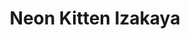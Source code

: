 ---
layout: place
title: "Neon Kitten Izakaya"
permalink: /texas/dallas/neon-kitten-izakaya.html
stateAbbr: TX
stateName: Texas
cityName: Dallas
seo:
  name: "Neon Kitten Izakaya"
  type: Restaurant
  links: http://neonkittendallas.com/?utm_source=google&utm_medium=wix_google_business_profile&utm_campaign=8269973434941890337
description: "Neon Kitten Izakaya serves delicious sushi in Dallas, Texas. Try fresh Japanese dishes for a great dining experience. "
place_id: ChIJW6rHnJCZToYRR-e3oWjRPVw
photos:
  - name: >-
      places/ChIJW6rHnJCZToYRR-e3oWjRPVw/photos/AeeoHcLI9XHuVzTweJms2hPolH0S0ucfy54j_ah-AqKdFgHiRWkQyez28K_zpaBI_ueIdbA6ULigeMr-2VfPWzMvgsi-HstWDkB031lrws0EjnU3wMT-AFG3p30Ib_NuoiHfrE74O9nZpfINVbo-WYee70870Z64CvqAXMTQoniNz6_pbOzkHh_BvJjtXyZMjn9hFYBldcosfQ5Xw9L70MGxOslU-pIERW_NkNpsI_v0xZys8svT7Ok0qVAn9S-jjauYNxKaqptn7Z701beI3BOHjUW-3AIHomRnQD0wu596AzIG08yaWr7SLW8skTfIUF2DffQJDKA08AYOK7HGks6_dCTyEtlKeiilLX22OUc6bi_U588HsiwtRR2NV3NqYbIscm3xWc_Ix_s37S_V-nuu1RQUxi64lP710Pz7Q8GWT_Pc0mEa
    widthPx: 4800
    heightPx: 2715
    authorAttributions:
      - displayName: Joey Stewart
        uri: https://maps.google.com/maps/contrib/110973228045572875566
        photoUri: >-
          https://lh3.googleusercontent.com/a-/ALV-UjUhXgJJi3vr6qzy3LVFd7rqoQIhwVfOQ3g6H96iDzZa-eLZO84=s100-p-k-no-mo
    flagContentUri: >-
      https://www.google.com/local/imagery/report/?cb_client=maps_api_places.places_api&image_key=!1e10!2sCIHM0ogKEICAgID6xcL1jwE&hl=en-US
    googleMapsUri: >-
      https://www.google.com/maps/place//data=!3m4!1e2!3m2!1sCIHM0ogKEICAgID6xcL1jwE!2e10!4m2!3m1!1s0x864e99909cc7aa5b:0x5c3dd168a1b7e747
  - name: >-
      places/ChIJW6rHnJCZToYRR-e3oWjRPVw/photos/AeeoHcL7dRMhi933OatY_HeEfyOyk5qbLXJNrSO9fyYQOyiXAsyHoSqeBCAeRt3FQeFgpKwqSm4Fui_lYuSvFgpikuXMj8OUC5OTZFoOYkC9lGmoW1YONC_EUue21SQAUQfIN_fegEvERULVrQTi3CVbJIz5XI4jA6KzC3dRlim6FCoVcMZxWQ8YikiiAgOp5RokCM1ZDuzWFUoDO6UBjCpzinLhgxuj2KL0w_Ox5nHeu2PQQgAJMYRsePEODXVvck1uHCagfLT5qs4agnNhGAjcUvlpEKVMU4JNYm28Ue-39n6WYP0HOwOmMTxBs6hGSVVElMBMT4VOC96pk9pd51dfx6Eq1DlEcBEvcqNzC9wmdQLQiASPFT_whsbK45j9qgsBh6Go_hbwhVsfbxzqNnORf3viRiGNfS2YfQ6dCggE5xbYJQ
    widthPx: 2252
    heightPx: 2967
    authorAttributions:
      - displayName: N C
        uri: https://maps.google.com/maps/contrib/100691920050448224730
        photoUri: >-
          https://lh3.googleusercontent.com/a-/ALV-UjViGDxO6nayXe5rLxRsONmCjTMTVUqeGif_2-16u2Fc6Dd0D1DgnQ=s100-p-k-no-mo
    flagContentUri: >-
      https://www.google.com/local/imagery/report/?cb_client=maps_api_places.places_api&image_key=!1e10!2sCIHM0ogKEICAgICuzeKqbQ&hl=en-US
    googleMapsUri: >-
      https://www.google.com/maps/place//data=!3m4!1e2!3m2!1sCIHM0ogKEICAgICuzeKqbQ!2e10!4m2!3m1!1s0x864e99909cc7aa5b:0x5c3dd168a1b7e747
  - name: >-
      places/ChIJW6rHnJCZToYRR-e3oWjRPVw/photos/AeeoHcLx77uilXDXo2vVIfo_2ruKA-PwYZ1-O3C4iyfzrF4ulyaSmLO0jsejoLgvS8EnzKpIrnjDpijA7ImQut70AWFTGGdJnVS1PgVS0m6CWUORHQTI0QDHxSUhyVpcQ7MWy2E04VESgWLvGYZERk89OG34awJmYhX5iPJ2QNQVTLRoOiUcAGF8PjqKaSOtFpV437GnlbfJTnsUGhJXHpaRhoEIfHz1eFlGlzHLJsi6UmGH-_aMijiL3ehxAB814bfunRNrcTEmNOF1BhXnAcZMi48HUfwkEPsHSKEa-y0uqjChoCdtEL9f0En9XstGc5BlXtIODyXQ1HPCeKecLQvSBU31trYR5kNX3Q37Q4LyA7FtPjXj9Pu_CvmsVbqQbMB13PZ2wUnJ1mZbFMqQWcb9iSgAkZLe9_QtcaZug3ht-34
    widthPx: 4800
    heightPx: 3152
    authorAttributions:
      - displayName: Joey Stewart
        uri: https://maps.google.com/maps/contrib/110973228045572875566
        photoUri: >-
          https://lh3.googleusercontent.com/a-/ALV-UjUhXgJJi3vr6qzy3LVFd7rqoQIhwVfOQ3g6H96iDzZa-eLZO84=s100-p-k-no-mo
    flagContentUri: >-
      https://www.google.com/local/imagery/report/?cb_client=maps_api_places.places_api&image_key=!1e10!2sCIHM0ogKEICAgID6xcKxGg&hl=en-US
    googleMapsUri: >-
      https://www.google.com/maps/place//data=!3m4!1e2!3m2!1sCIHM0ogKEICAgID6xcKxGg!2e10!4m2!3m1!1s0x864e99909cc7aa5b:0x5c3dd168a1b7e747
  - name: >-
      places/ChIJW6rHnJCZToYRR-e3oWjRPVw/photos/AeeoHcKMgop6-8FRP3VuAAyfP1MJ5rK-hAdYliYf2KfD7uHQJlpq2trgwA-TVbYlPmr6Gbd8XS3ya1TyW9vDA8PFlopKd1ur92OCFbA-wjjR6pHJL5BrMV0WOwW4qes0FGjToe0qHOFZWYbOiS8cjEcprcqlHJy2CRG6Tw0PYjbW3tr3XdJdW-hsg-x84SI5NvowAzI4sisG2bnP-sy3XA_aEyRdHHLYprWkZ94uhZPf7XzWbr_6YEbzTety5Wbt6s4Wb0r8SNR3JgIPNW3m2XIoP6DTxl4wuPhMmI4cVCUpI2anAKMd_ALtMTFytlH8heNoZWuVmOW9sy9cyRpvq559o2NY_8WVG2cVVp0XQNeUVHVZmyOaQRSPQOapB1AR33U8hrnjZWpAvfmyjmrY3UbN8vaX-z4eYVPJWU477DZs53auPag
    widthPx: 3024
    heightPx: 4032
    authorAttributions:
      - displayName: Lauren Murray
        uri: https://maps.google.com/maps/contrib/109765072063141075555
        photoUri: >-
          https://lh3.googleusercontent.com/a-/ALV-UjWAFd2uY1siatiX8Fww-3oa_KYp1-CQmittWWxmTwZv0slSYjG10g=s100-p-k-no-mo
    flagContentUri: >-
      https://www.google.com/local/imagery/report/?cb_client=maps_api_places.places_api&image_key=!1e10!2sCIHM0ogKEICAgIC2z9OC4wE&hl=en-US
    googleMapsUri: >-
      https://www.google.com/maps/place//data=!3m4!1e2!3m2!1sCIHM0ogKEICAgIC2z9OC4wE!2e10!4m2!3m1!1s0x864e99909cc7aa5b:0x5c3dd168a1b7e747
  - name: >-
      places/ChIJW6rHnJCZToYRR-e3oWjRPVw/photos/AeeoHcKQ3Rl6nxBSTYTxekozAMm7gWSv0vHPNpf3vLpVm-yT71tq1DDTsjEDgQgIYBRPIcl8QOVmsoPvybmiXRzZskxMf20VvnJOn_lSHrrqIqnc8CiV4iHDeXaowXtuEhn-3VGZubky25bXRTKWCVYdSRfGPbYOpK6mgc8OOYtZUNgN9zRwR_lb3hRIv3GH3rb54ySbZVZ1cxE--aYf3HvEPYBpSA9FIZn3l6lxFW63Kw8WxY85YLUGItAjccxzvGDdawMv0u0F7OYvp0v5zyigGdNMv3uYEZ3goZAn1J5TgvA3ZGCG85vRD17vCOFbdNH5_JLzVeHvcv9tfPubR2q9ev-mzGUVR0PjllXEH2p2Gbo5gidAAmYW2MGx-puSZNoIa2ehLAvgkziEMtzXSRiNHHmK4Rtyylfq02g2afoh6rKKhtgG
    widthPx: 3000
    heightPx: 4000
    authorAttributions:
      - displayName: Ashley Jacobs
        uri: https://maps.google.com/maps/contrib/113824296168337090156
        photoUri: >-
          https://lh3.googleusercontent.com/a/ACg8ocLSyhwGhH9PbbBm2TME6_vZDj4xM_LCdMeOBs765FrOPs8NHg=s100-p-k-no-mo
    flagContentUri: >-
      https://www.google.com/local/imagery/report/?cb_client=maps_api_places.places_api&image_key=!1e10!2sCIHM0ogKEICAgICehYby7QE&hl=en-US
    googleMapsUri: >-
      https://www.google.com/maps/place//data=!3m4!1e2!3m2!1sCIHM0ogKEICAgICehYby7QE!2e10!4m2!3m1!1s0x864e99909cc7aa5b:0x5c3dd168a1b7e747
  - name: >-
      places/ChIJW6rHnJCZToYRR-e3oWjRPVw/photos/AeeoHcLwtlbocIKoejkvxgzaqxZAHKheREKS4Kgys2YLzyj37UqO6-Jrnc-k6VPEyrumHdjXbIT9AJUJ6hVz0pF61mJ_Ac0KKe0qX1IoVd2m7fNHkatd8ED6oPd0xik4jgQ0GfZQzlwDFhjh31x0UUjXUf97BSLhxJZZWc7qCBJrkaaZ29Nn5bFGwnrzjW7ynps1ZLysP4N1tIkMQ-plf6padhsgry2xjbeiOqjbTODBHFcy7u1MZpCbhA4W5I_TSJjY0kEeKHJJYDGU7vI0Pe4HYwJoixNA8n5cRr-q1lBOmy2AOsP0cgO96ziLVB_WWKWxvNDWTW47P7xNP40zuUEIQiyWvtQ2mcrxZ6nDJ98xP3mNaMrDHPo06PzZ75aLe1r3KNymDgGaeohIjg0r7nD3q9FdWIqonrTBh5cuy9OIMvh4Nw
    widthPx: 1586
    heightPx: 2278
    authorAttributions:
      - displayName: N C
        uri: https://maps.google.com/maps/contrib/100691920050448224730
        photoUri: >-
          https://lh3.googleusercontent.com/a-/ALV-UjViGDxO6nayXe5rLxRsONmCjTMTVUqeGif_2-16u2Fc6Dd0D1DgnQ=s100-p-k-no-mo
    flagContentUri: >-
      https://www.google.com/local/imagery/report/?cb_client=maps_api_places.places_api&image_key=!1e10!2sCIHM0ogKEICAgICuzeL5Sg&hl=en-US
    googleMapsUri: >-
      https://www.google.com/maps/place//data=!3m4!1e2!3m2!1sCIHM0ogKEICAgICuzeL5Sg!2e10!4m2!3m1!1s0x864e99909cc7aa5b:0x5c3dd168a1b7e747
  - name: >-
      places/ChIJW6rHnJCZToYRR-e3oWjRPVw/photos/AeeoHcIkXVzIRw3f-uAsketEdBDGhkUrc0PDkayWOCfbQiye3PD_XS5yR2fnoayfy8bJocAJGv1BWUQmrMFJb9dOTB2dzBspII6YffybkSPa0BI0RoZiKwWQk4munFgflt1ISQJzztzvqs4vSF7iN5FwZ9MB3d4PwrafuYtij99X4k3F9-hz88M8EPA-ehW9lFp2rBqDIUp_p41WI2-hHODbO3fCmwOF6sIp-MKECT1_iw5Eq9W1n8hcWQohRJkuuSiKV4kHo1N0wjlHnUkz0m4jpm4_eZh1ElB1pE9yuzuFZOey5UMD6sI4UY51tmcrbBLgENCQvnCnxDvOPHSYFkdU23idcwEKe0WNZCn-2-49aMK3eKAa5u4fOyceyW8rT4QpCKdV6HjzfLGv7w8tht5Zvl3pIEnhUc1bQ7DlX3LR4Y8wpQ
    widthPx: 4032
    heightPx: 3024
    authorAttributions:
      - displayName: Mahalia Scott
        uri: https://maps.google.com/maps/contrib/115775621884926052987
        photoUri: >-
          https://lh3.googleusercontent.com/a-/ALV-UjUhA29T8yMj0cV0q3ajJ47gwQIlIB-VOIkfgOO8yAKGu-GSH42-Rg=s100-p-k-no-mo
    flagContentUri: >-
      https://www.google.com/local/imagery/report/?cb_client=maps_api_places.places_api&image_key=!1e10!2sCIHM0ogKEICAgIDGgImPFw&hl=en-US
    googleMapsUri: >-
      https://www.google.com/maps/place//data=!3m4!1e2!3m2!1sCIHM0ogKEICAgIDGgImPFw!2e10!4m2!3m1!1s0x864e99909cc7aa5b:0x5c3dd168a1b7e747
  - name: >-
      places/ChIJW6rHnJCZToYRR-e3oWjRPVw/photos/AeeoHcJI7202o76afMo0yeBH22892o258DUOLJ0nd4kxjBpmm6IBQiqejw3O9ECSk_-ZOaxZMKWvLwG_XWkHroKULyeI3ns2hnh030I7PuGIl1b4QN4nAhGUAbWYPYRnXuMpOJOA371vxgxp-udoLsk_GhK-2FCjNmYL1DVrwcrw7gMhyZ0SjRDJshVzVtOvreX1j4q2RVZXcY6RFeQ8doQdKfATeux2ULRTXTV1J4Wn0UcyIVwCQae7flvuFDAr0b7AHiyB23NH5MmIoPh1Fp3HmBYTkegIACgaj5VWoyh9bjf1Vp0WmLB_9os5dc5hGuNCJPU3UuTuu_xGLINHwPeZpIdQZa1WxwVCgWVWO12WyqX3BpX58yw6IQg_cjI8BgWJ_3SPy3_Dpee8jf-NPgaRlPsmrABD3BNav4N8Mi6nRWotiA
    widthPx: 4000
    heightPx: 3000
    authorAttributions:
      - displayName: Paul Wallington
        uri: https://maps.google.com/maps/contrib/118210299019404773033
        photoUri: >-
          https://lh3.googleusercontent.com/a-/ALV-UjVecoc6aUnfKGj-3IIg7hWKJrg07pgHTvjaVlqBSXz083tyfESb=s100-p-k-no-mo
    flagContentUri: >-
      https://www.google.com/local/imagery/report/?cb_client=maps_api_places.places_api&image_key=!1e10!2sCIHM0ogKEICAgICRtuq_NA&hl=en-US
    googleMapsUri: >-
      https://www.google.com/maps/place//data=!3m4!1e2!3m2!1sCIHM0ogKEICAgICRtuq_NA!2e10!4m2!3m1!1s0x864e99909cc7aa5b:0x5c3dd168a1b7e747
  - name: >-
      places/ChIJW6rHnJCZToYRR-e3oWjRPVw/photos/AeeoHcKc8I9bbMJ1OQP0tgIMVF465HNBuZ-tPZmans0RfENiEaUEXuLtIrZKOsvx0P4bnF_wzKzp3LafzEEVazaR_1ZJe8C9SeDoQe_udFBwe3koRvLTMy55Km8vstqFZjMnjMrrwImpfYZhaWuiEmK3Yqaz59wu7VOMuijHWrwLLAawKupfetpHUZs3N9yCQ-ee7ZSq5bj1C3NMod2uXVBFqI2DVno9OMIL_6-_eKjSbMSxH3NU3Cnbz4fJ89k7nnZIfRW6WR3aLzR7bu3F9NuCF4e_YmtV8gPiYwAr2RIGK9WyUCOOoiALNCoC9VGV8AcPxTBEXxSaYjDatGlqoOnNnPD4ucPkoGAGMT4hfqtEMDc6CLL8JSnQSa3P6rxr8lcRCcAmc9S37bOqlPMpzH4sEwjEC9LHMd2eST8eLjy_QVQFKhLj
    widthPx: 3000
    heightPx: 4000
    authorAttributions:
      - displayName: Paul Wallington
        uri: https://maps.google.com/maps/contrib/118210299019404773033
        photoUri: >-
          https://lh3.googleusercontent.com/a-/ALV-UjVecoc6aUnfKGj-3IIg7hWKJrg07pgHTvjaVlqBSXz083tyfESb=s100-p-k-no-mo
    flagContentUri: >-
      https://www.google.com/local/imagery/report/?cb_client=maps_api_places.places_api&image_key=!1e10!2sCIHM0ogKEICAgICRtprQwAE&hl=en-US
    googleMapsUri: >-
      https://www.google.com/maps/place//data=!3m4!1e2!3m2!1sCIHM0ogKEICAgICRtprQwAE!2e10!4m2!3m1!1s0x864e99909cc7aa5b:0x5c3dd168a1b7e747
  - name: >-
      places/ChIJW6rHnJCZToYRR-e3oWjRPVw/photos/AeeoHcJGshu7FTkfU-DjIo_CbOZoZLvhUtvjlITxKem2Q9UJXtbdq0ADS8CxDmvdiwNCKhRlhyO7yeKSbz9lpaPrxqWtqvhu-k13uorhKiGAI4reI-escECnuWx9MwKKfXE7FTKsdnwjDG0IpcP2srDwmIbqZoWh4pBxUGl5s02d2QsdJT0jgf6VdMGYtyse4Hh1Hro-l1UmN-fkos4zu2dDRg7L3AmeunihUzi_6J8T716FatyPetT8s1f9YSc7tVSrkpRjbXSFCGKliqwT5tLbf3Ct5ip7wUxTkEzXxxvZ1RkRRAwBXN2KZgVIUGl5agMv7owOY6yPVqU9ArMSRg_tfNRGTGHfaD2ODksdqnRuEVmn_xPy9Vj1Fe-pVuwOTapIXhS3gV0xRQnA7IN0s2xu76QpmX3b0tV6sWemWETQ8KdtDl4
    widthPx: 3024
    heightPx: 3025
    authorAttributions:
      - displayName: Chase Nelson
        uri: https://maps.google.com/maps/contrib/115640749244801394506
        photoUri: >-
          https://lh3.googleusercontent.com/a-/ALV-UjW7u-STM9VkyJb55yIfNRLZBsYcGe3ZyGOGjjzYcpDb0QHUHJk_jg=s100-p-k-no-mo
    flagContentUri: >-
      https://www.google.com/local/imagery/report/?cb_client=maps_api_places.places_api&image_key=!1e10!2sCIHM0ogKEICAgICmjoOSxwE&hl=en-US
    googleMapsUri: >-
      https://www.google.com/maps/place//data=!3m4!1e2!3m2!1sCIHM0ogKEICAgICmjoOSxwE!2e10!4m2!3m1!1s0x864e99909cc7aa5b:0x5c3dd168a1b7e747
address: 2805 Main St, Dallas, TX 75226, USA
street: 2805 Main St
city: Dallas
state: TX
zip: '75226'
country: USA
neighborhood: Old East Dallas
latitude: '32.784173'
longitude: '-96.783253'
accessibility_options:
  wheelchairAccessibleParking: true
  wheelchairAccessibleEntrance: true
business_status: CLOSED_PERMANENTLY
name: Neon Kitten Izakaya
google_maps_links:
  directionsUri: >-
    https://www.google.com/maps/dir//''/data=!4m7!4m6!1m1!4e2!1m2!1m1!1s0x864e99909cc7aa5b:0x5c3dd168a1b7e747!3e0
  placeUri: https://maps.google.com/?cid=6646698872388708167
  writeAReviewUri: >-
    https://www.google.com/maps/place//data=!4m3!3m2!1s0x864e99909cc7aa5b:0x5c3dd168a1b7e747!12e1
  reviewsUri: >-
    https://www.google.com/maps/place//data=!4m4!3m3!1s0x864e99909cc7aa5b:0x5c3dd168a1b7e747!9m1!1b1
  photosUri: >-
    https://www.google.com/maps/place//data=!4m3!3m2!1s0x864e99909cc7aa5b:0x5c3dd168a1b7e747!10e5
primary_type: Bar
opening_hours:
  regular: null
  current: null
secondary_opening_hours:
  regular:
    weekdayDescriptions: null
    type: null
  current:
    weekdayDescriptions: null
    type: null
phone: (972) 807-2308
price_level: PRICE_LEVEL_MODERATE
price_range: $30 &ndash; $50
rating: '4.1'
rating_count: 140
website: >-
  http://neonkittendallas.com/?utm_source=google&utm_medium=wix_google_business_profile&utm_campaign=8269973434941890337
reviews: null
parking_options: null
payment_options: null
allow_dogs: null
curbside_pickup: null
delivery: null
dine_in: null
good_for_children: null
good_for_groups: null
good_for_sports: null
live_music: null
menu_for_children: null
outdoor_seating: null
reservable: null
restroom: null
serves_beer: null
serves_breakfast: null
serves_brunch: null
serves_cocktails: null
serves_coffee: null
serves_dinner: null
serves_dessert: null
serves_lunch: null
serves_vegetarian_food: null
serves_wine: null
takeout: null
summary: null

---